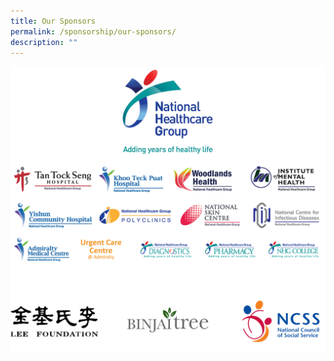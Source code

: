 ```yaml
---
title: Our Sponsors
permalink: /sponsorship/our-sponsors/
description: ""
---
```


<a href="https://www.youtube.com"><div class="my-image"></div></a>
![](/images/Frame%206.png)
